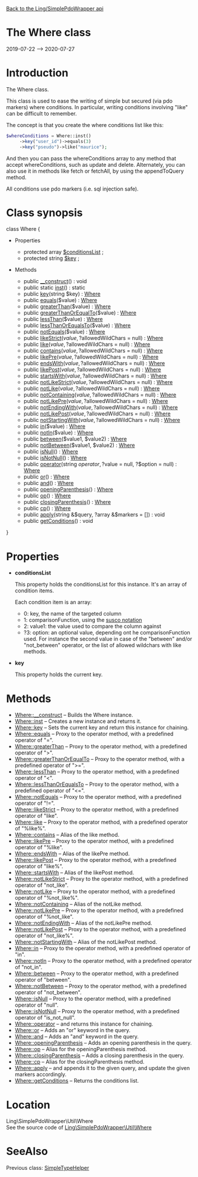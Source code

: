 [Back to the Ling/SimplePdoWrapper api](https://github.com/lingtalfi/SimplePdoWrapper/blob/master/doc/api/Ling/SimplePdoWrapper.md)



The Where class
================
2019-07-22 --> 2020-07-27






Introduction
============

The Where class.

This class is used to ease the writing of simple but secured (via pdo markers) where conditions.
In particular, writing conditions involving "like" can be difficult to remember.

The concept is that you create the where conditions list like this:

```php
$whereConditions = Where::inst()
     ->key("user_id")->equals(3)
     ->key("pseudo")->like("maurice");
```

And then you can pass the whereConditions array to any method that accept whereConditions, such as update and delete.
Alternately, you can also use it in methods like fetch or fetchAll, by using the appendToQuery method.


All conditions use pdo markers (i.e. sql injection safe).



Class synopsis
==============


class <span class="pl-k">Where</span>  {

- Properties
    - protected array [$conditionsList](#property-conditionsList) ;
    - protected string [$key](#property-key) ;

- Methods
    - public [__construct](https://github.com/lingtalfi/SimplePdoWrapper/blob/master/doc/api/Ling/SimplePdoWrapper/Util/Where/__construct.md)() : void
    - public static [inst](https://github.com/lingtalfi/SimplePdoWrapper/blob/master/doc/api/Ling/SimplePdoWrapper/Util/Where/inst.md)() : static
    - public [key](https://github.com/lingtalfi/SimplePdoWrapper/blob/master/doc/api/Ling/SimplePdoWrapper/Util/Where/key.md)(string $key) : [Where](https://github.com/lingtalfi/SimplePdoWrapper/blob/master/doc/api/Ling/SimplePdoWrapper/Util/Where.md)
    - public [equals](https://github.com/lingtalfi/SimplePdoWrapper/blob/master/doc/api/Ling/SimplePdoWrapper/Util/Where/equals.md)($value) : [Where](https://github.com/lingtalfi/SimplePdoWrapper/blob/master/doc/api/Ling/SimplePdoWrapper/Util/Where.md)
    - public [greaterThan](https://github.com/lingtalfi/SimplePdoWrapper/blob/master/doc/api/Ling/SimplePdoWrapper/Util/Where/greaterThan.md)($value) : [Where](https://github.com/lingtalfi/SimplePdoWrapper/blob/master/doc/api/Ling/SimplePdoWrapper/Util/Where.md)
    - public [greaterThanOrEqualTo](https://github.com/lingtalfi/SimplePdoWrapper/blob/master/doc/api/Ling/SimplePdoWrapper/Util/Where/greaterThanOrEqualTo.md)($value) : [Where](https://github.com/lingtalfi/SimplePdoWrapper/blob/master/doc/api/Ling/SimplePdoWrapper/Util/Where.md)
    - public [lessThan](https://github.com/lingtalfi/SimplePdoWrapper/blob/master/doc/api/Ling/SimplePdoWrapper/Util/Where/lessThan.md)($value) : [Where](https://github.com/lingtalfi/SimplePdoWrapper/blob/master/doc/api/Ling/SimplePdoWrapper/Util/Where.md)
    - public [lessThanOrEqualsTo](https://github.com/lingtalfi/SimplePdoWrapper/blob/master/doc/api/Ling/SimplePdoWrapper/Util/Where/lessThanOrEqualsTo.md)($value) : [Where](https://github.com/lingtalfi/SimplePdoWrapper/blob/master/doc/api/Ling/SimplePdoWrapper/Util/Where.md)
    - public [notEquals](https://github.com/lingtalfi/SimplePdoWrapper/blob/master/doc/api/Ling/SimplePdoWrapper/Util/Where/notEquals.md)($value) : [Where](https://github.com/lingtalfi/SimplePdoWrapper/blob/master/doc/api/Ling/SimplePdoWrapper/Util/Where.md)
    - public [likeStrict](https://github.com/lingtalfi/SimplePdoWrapper/blob/master/doc/api/Ling/SimplePdoWrapper/Util/Where/likeStrict.md)($value, ?$allowedWildChars = null) : [Where](https://github.com/lingtalfi/SimplePdoWrapper/blob/master/doc/api/Ling/SimplePdoWrapper/Util/Where.md)
    - public [like](https://github.com/lingtalfi/SimplePdoWrapper/blob/master/doc/api/Ling/SimplePdoWrapper/Util/Where/like.md)($value, ?$allowedWildChars = null) : [Where](https://github.com/lingtalfi/SimplePdoWrapper/blob/master/doc/api/Ling/SimplePdoWrapper/Util/Where.md)
    - public [contains](https://github.com/lingtalfi/SimplePdoWrapper/blob/master/doc/api/Ling/SimplePdoWrapper/Util/Where/contains.md)($value, ?$allowedWildChars = null) : [Where](https://github.com/lingtalfi/SimplePdoWrapper/blob/master/doc/api/Ling/SimplePdoWrapper/Util/Where.md)
    - public [likePre](https://github.com/lingtalfi/SimplePdoWrapper/blob/master/doc/api/Ling/SimplePdoWrapper/Util/Where/likePre.md)($value, ?$allowedWildChars = null) : [Where](https://github.com/lingtalfi/SimplePdoWrapper/blob/master/doc/api/Ling/SimplePdoWrapper/Util/Where.md)
    - public [endsWith](https://github.com/lingtalfi/SimplePdoWrapper/blob/master/doc/api/Ling/SimplePdoWrapper/Util/Where/endsWith.md)($value, ?$allowedWildChars = null) : [Where](https://github.com/lingtalfi/SimplePdoWrapper/blob/master/doc/api/Ling/SimplePdoWrapper/Util/Where.md)
    - public [likePost](https://github.com/lingtalfi/SimplePdoWrapper/blob/master/doc/api/Ling/SimplePdoWrapper/Util/Where/likePost.md)($value, ?$allowedWildChars = null) : [Where](https://github.com/lingtalfi/SimplePdoWrapper/blob/master/doc/api/Ling/SimplePdoWrapper/Util/Where.md)
    - public [startsWith](https://github.com/lingtalfi/SimplePdoWrapper/blob/master/doc/api/Ling/SimplePdoWrapper/Util/Where/startsWith.md)($value, ?$allowedWildChars = null) : [Where](https://github.com/lingtalfi/SimplePdoWrapper/blob/master/doc/api/Ling/SimplePdoWrapper/Util/Where.md)
    - public [notLikeStrict](https://github.com/lingtalfi/SimplePdoWrapper/blob/master/doc/api/Ling/SimplePdoWrapper/Util/Where/notLikeStrict.md)($value, ?$allowedWildChars = null) : [Where](https://github.com/lingtalfi/SimplePdoWrapper/blob/master/doc/api/Ling/SimplePdoWrapper/Util/Where.md)
    - public [notLike](https://github.com/lingtalfi/SimplePdoWrapper/blob/master/doc/api/Ling/SimplePdoWrapper/Util/Where/notLike.md)($value, ?$allowedWildChars = null) : [Where](https://github.com/lingtalfi/SimplePdoWrapper/blob/master/doc/api/Ling/SimplePdoWrapper/Util/Where.md)
    - public [notContaining](https://github.com/lingtalfi/SimplePdoWrapper/blob/master/doc/api/Ling/SimplePdoWrapper/Util/Where/notContaining.md)($value, ?$allowedWildChars = null) : [Where](https://github.com/lingtalfi/SimplePdoWrapper/blob/master/doc/api/Ling/SimplePdoWrapper/Util/Where.md)
    - public [notLikePre](https://github.com/lingtalfi/SimplePdoWrapper/blob/master/doc/api/Ling/SimplePdoWrapper/Util/Where/notLikePre.md)($value, ?$allowedWildChars = null) : [Where](https://github.com/lingtalfi/SimplePdoWrapper/blob/master/doc/api/Ling/SimplePdoWrapper/Util/Where.md)
    - public [notEndingWith](https://github.com/lingtalfi/SimplePdoWrapper/blob/master/doc/api/Ling/SimplePdoWrapper/Util/Where/notEndingWith.md)($value, ?$allowedWildChars = null) : [Where](https://github.com/lingtalfi/SimplePdoWrapper/blob/master/doc/api/Ling/SimplePdoWrapper/Util/Where.md)
    - public [notLikePost](https://github.com/lingtalfi/SimplePdoWrapper/blob/master/doc/api/Ling/SimplePdoWrapper/Util/Where/notLikePost.md)($value, ?$allowedWildChars = null) : [Where](https://github.com/lingtalfi/SimplePdoWrapper/blob/master/doc/api/Ling/SimplePdoWrapper/Util/Where.md)
    - public [notStartingWith](https://github.com/lingtalfi/SimplePdoWrapper/blob/master/doc/api/Ling/SimplePdoWrapper/Util/Where/notStartingWith.md)($value, ?$allowedWildChars = null) : [Where](https://github.com/lingtalfi/SimplePdoWrapper/blob/master/doc/api/Ling/SimplePdoWrapper/Util/Where.md)
    - public [in](https://github.com/lingtalfi/SimplePdoWrapper/blob/master/doc/api/Ling/SimplePdoWrapper/Util/Where/in.md)($value) : [Where](https://github.com/lingtalfi/SimplePdoWrapper/blob/master/doc/api/Ling/SimplePdoWrapper/Util/Where.md)
    - public [notIn](https://github.com/lingtalfi/SimplePdoWrapper/blob/master/doc/api/Ling/SimplePdoWrapper/Util/Where/notIn.md)($value) : [Where](https://github.com/lingtalfi/SimplePdoWrapper/blob/master/doc/api/Ling/SimplePdoWrapper/Util/Where.md)
    - public [between](https://github.com/lingtalfi/SimplePdoWrapper/blob/master/doc/api/Ling/SimplePdoWrapper/Util/Where/between.md)($value1, $value2) : [Where](https://github.com/lingtalfi/SimplePdoWrapper/blob/master/doc/api/Ling/SimplePdoWrapper/Util/Where.md)
    - public [notBetween](https://github.com/lingtalfi/SimplePdoWrapper/blob/master/doc/api/Ling/SimplePdoWrapper/Util/Where/notBetween.md)($value1, $value2) : [Where](https://github.com/lingtalfi/SimplePdoWrapper/blob/master/doc/api/Ling/SimplePdoWrapper/Util/Where.md)
    - public [isNull](https://github.com/lingtalfi/SimplePdoWrapper/blob/master/doc/api/Ling/SimplePdoWrapper/Util/Where/isNull.md)() : [Where](https://github.com/lingtalfi/SimplePdoWrapper/blob/master/doc/api/Ling/SimplePdoWrapper/Util/Where.md)
    - public [isNotNull](https://github.com/lingtalfi/SimplePdoWrapper/blob/master/doc/api/Ling/SimplePdoWrapper/Util/Where/isNotNull.md)() : [Where](https://github.com/lingtalfi/SimplePdoWrapper/blob/master/doc/api/Ling/SimplePdoWrapper/Util/Where.md)
    - public [operator](https://github.com/lingtalfi/SimplePdoWrapper/blob/master/doc/api/Ling/SimplePdoWrapper/Util/Where/operator.md)(string $operator, ?$value = null, ?$option = null) : [Where](https://github.com/lingtalfi/SimplePdoWrapper/blob/master/doc/api/Ling/SimplePdoWrapper/Util/Where.md)
    - public [or](https://github.com/lingtalfi/SimplePdoWrapper/blob/master/doc/api/Ling/SimplePdoWrapper/Util/Where/or.md)() : [Where](https://github.com/lingtalfi/SimplePdoWrapper/blob/master/doc/api/Ling/SimplePdoWrapper/Util/Where.md)
    - public [and](https://github.com/lingtalfi/SimplePdoWrapper/blob/master/doc/api/Ling/SimplePdoWrapper/Util/Where/and.md)() : [Where](https://github.com/lingtalfi/SimplePdoWrapper/blob/master/doc/api/Ling/SimplePdoWrapper/Util/Where.md)
    - public [openingParenthesis](https://github.com/lingtalfi/SimplePdoWrapper/blob/master/doc/api/Ling/SimplePdoWrapper/Util/Where/openingParenthesis.md)() : [Where](https://github.com/lingtalfi/SimplePdoWrapper/blob/master/doc/api/Ling/SimplePdoWrapper/Util/Where.md)
    - public [op](https://github.com/lingtalfi/SimplePdoWrapper/blob/master/doc/api/Ling/SimplePdoWrapper/Util/Where/op.md)() : [Where](https://github.com/lingtalfi/SimplePdoWrapper/blob/master/doc/api/Ling/SimplePdoWrapper/Util/Where.md)
    - public [closingParenthesis](https://github.com/lingtalfi/SimplePdoWrapper/blob/master/doc/api/Ling/SimplePdoWrapper/Util/Where/closingParenthesis.md)() : [Where](https://github.com/lingtalfi/SimplePdoWrapper/blob/master/doc/api/Ling/SimplePdoWrapper/Util/Where.md)
    - public [cp](https://github.com/lingtalfi/SimplePdoWrapper/blob/master/doc/api/Ling/SimplePdoWrapper/Util/Where/cp.md)() : [Where](https://github.com/lingtalfi/SimplePdoWrapper/blob/master/doc/api/Ling/SimplePdoWrapper/Util/Where.md)
    - public [apply](https://github.com/lingtalfi/SimplePdoWrapper/blob/master/doc/api/Ling/SimplePdoWrapper/Util/Where/apply.md)(string &$query, ?array &$markers = []) : void
    - public [getConditions](https://github.com/lingtalfi/SimplePdoWrapper/blob/master/doc/api/Ling/SimplePdoWrapper/Util/Where/getConditions.md)() : void

}




Properties
=============

- <span id="property-conditionsList"><b>conditionsList</b></span>

    This property holds the conditionsList for this instance.
    It's an array of condition items.
    
    Each condition item is an array:
    - 0: key, the name of the targeted column
    - 1: comparisonFunction, using the [susco notation](https://github.com/lingtalfi/NotationFan/blob/master/sql-unofficial-standard-comparison-operators.md)
    - 2: value1: the value used to compare the column against
    - ?3: option: an optional value, depending ont he comparisonFunction used.
         For instance the second value in case of the "between" and/or "not_between" operator, or the list of allowed wildchars with like methods.
    
    

- <span id="property-key"><b>key</b></span>

    This property holds the current key.
    
    



Methods
==============

- [Where::__construct](https://github.com/lingtalfi/SimplePdoWrapper/blob/master/doc/api/Ling/SimplePdoWrapper/Util/Where/__construct.md) &ndash; Builds the Where instance.
- [Where::inst](https://github.com/lingtalfi/SimplePdoWrapper/blob/master/doc/api/Ling/SimplePdoWrapper/Util/Where/inst.md) &ndash; Creates a new instance and returns it.
- [Where::key](https://github.com/lingtalfi/SimplePdoWrapper/blob/master/doc/api/Ling/SimplePdoWrapper/Util/Where/key.md) &ndash; Sets the current key and return this instance for chaining.
- [Where::equals](https://github.com/lingtalfi/SimplePdoWrapper/blob/master/doc/api/Ling/SimplePdoWrapper/Util/Where/equals.md) &ndash; Proxy to the operator method, with a predefined operator of "=".
- [Where::greaterThan](https://github.com/lingtalfi/SimplePdoWrapper/blob/master/doc/api/Ling/SimplePdoWrapper/Util/Where/greaterThan.md) &ndash; Proxy to the operator method, with a predefined operator of ">".
- [Where::greaterThanOrEqualTo](https://github.com/lingtalfi/SimplePdoWrapper/blob/master/doc/api/Ling/SimplePdoWrapper/Util/Where/greaterThanOrEqualTo.md) &ndash; Proxy to the operator method, with a predefined operator of ">=".
- [Where::lessThan](https://github.com/lingtalfi/SimplePdoWrapper/blob/master/doc/api/Ling/SimplePdoWrapper/Util/Where/lessThan.md) &ndash; Proxy to the operator method, with a predefined operator of "<".
- [Where::lessThanOrEqualsTo](https://github.com/lingtalfi/SimplePdoWrapper/blob/master/doc/api/Ling/SimplePdoWrapper/Util/Where/lessThanOrEqualsTo.md) &ndash; Proxy to the operator method, with a predefined operator of "<=".
- [Where::notEquals](https://github.com/lingtalfi/SimplePdoWrapper/blob/master/doc/api/Ling/SimplePdoWrapper/Util/Where/notEquals.md) &ndash; Proxy to the operator method, with a predefined operator of "!=".
- [Where::likeStrict](https://github.com/lingtalfi/SimplePdoWrapper/blob/master/doc/api/Ling/SimplePdoWrapper/Util/Where/likeStrict.md) &ndash; Proxy to the operator method, with a predefined operator of "like".
- [Where::like](https://github.com/lingtalfi/SimplePdoWrapper/blob/master/doc/api/Ling/SimplePdoWrapper/Util/Where/like.md) &ndash; Proxy to the operator method, with a predefined operator of "%like%".
- [Where::contains](https://github.com/lingtalfi/SimplePdoWrapper/blob/master/doc/api/Ling/SimplePdoWrapper/Util/Where/contains.md) &ndash; Alias of the like method.
- [Where::likePre](https://github.com/lingtalfi/SimplePdoWrapper/blob/master/doc/api/Ling/SimplePdoWrapper/Util/Where/likePre.md) &ndash; Proxy to the operator method, with a predefined operator of "%like".
- [Where::endsWith](https://github.com/lingtalfi/SimplePdoWrapper/blob/master/doc/api/Ling/SimplePdoWrapper/Util/Where/endsWith.md) &ndash; Alias of the likePre method.
- [Where::likePost](https://github.com/lingtalfi/SimplePdoWrapper/blob/master/doc/api/Ling/SimplePdoWrapper/Util/Where/likePost.md) &ndash; Proxy to the operator method, with a predefined operator of "like%".
- [Where::startsWith](https://github.com/lingtalfi/SimplePdoWrapper/blob/master/doc/api/Ling/SimplePdoWrapper/Util/Where/startsWith.md) &ndash; Alias of the likePost method.
- [Where::notLikeStrict](https://github.com/lingtalfi/SimplePdoWrapper/blob/master/doc/api/Ling/SimplePdoWrapper/Util/Where/notLikeStrict.md) &ndash; Proxy to the operator method, with a predefined operator of "not_like".
- [Where::notLike](https://github.com/lingtalfi/SimplePdoWrapper/blob/master/doc/api/Ling/SimplePdoWrapper/Util/Where/notLike.md) &ndash; Proxy to the operator method, with a predefined operator of "%not_like%".
- [Where::notContaining](https://github.com/lingtalfi/SimplePdoWrapper/blob/master/doc/api/Ling/SimplePdoWrapper/Util/Where/notContaining.md) &ndash; Alias of the notLike method.
- [Where::notLikePre](https://github.com/lingtalfi/SimplePdoWrapper/blob/master/doc/api/Ling/SimplePdoWrapper/Util/Where/notLikePre.md) &ndash; Proxy to the operator method, with a predefined operator of "%not_like".
- [Where::notEndingWith](https://github.com/lingtalfi/SimplePdoWrapper/blob/master/doc/api/Ling/SimplePdoWrapper/Util/Where/notEndingWith.md) &ndash; Alias of the notLikePre method.
- [Where::notLikePost](https://github.com/lingtalfi/SimplePdoWrapper/blob/master/doc/api/Ling/SimplePdoWrapper/Util/Where/notLikePost.md) &ndash; Proxy to the operator method, with a predefined operator of "not_like%".
- [Where::notStartingWith](https://github.com/lingtalfi/SimplePdoWrapper/blob/master/doc/api/Ling/SimplePdoWrapper/Util/Where/notStartingWith.md) &ndash; Alias of the notLikePost method.
- [Where::in](https://github.com/lingtalfi/SimplePdoWrapper/blob/master/doc/api/Ling/SimplePdoWrapper/Util/Where/in.md) &ndash; Proxy to the operator method, with a predefined operator of "in".
- [Where::notIn](https://github.com/lingtalfi/SimplePdoWrapper/blob/master/doc/api/Ling/SimplePdoWrapper/Util/Where/notIn.md) &ndash; Proxy to the operator method, with a predefined operator of "not_in".
- [Where::between](https://github.com/lingtalfi/SimplePdoWrapper/blob/master/doc/api/Ling/SimplePdoWrapper/Util/Where/between.md) &ndash; Proxy to the operator method, with a predefined operator of "between".
- [Where::notBetween](https://github.com/lingtalfi/SimplePdoWrapper/blob/master/doc/api/Ling/SimplePdoWrapper/Util/Where/notBetween.md) &ndash; Proxy to the operator method, with a predefined operator of "not_between".
- [Where::isNull](https://github.com/lingtalfi/SimplePdoWrapper/blob/master/doc/api/Ling/SimplePdoWrapper/Util/Where/isNull.md) &ndash; Proxy to the operator method, with a predefined operator of "null".
- [Where::isNotNull](https://github.com/lingtalfi/SimplePdoWrapper/blob/master/doc/api/Ling/SimplePdoWrapper/Util/Where/isNotNull.md) &ndash; Proxy to the operator method, with a predefined operator of "is_not_null".
- [Where::operator](https://github.com/lingtalfi/SimplePdoWrapper/blob/master/doc/api/Ling/SimplePdoWrapper/Util/Where/operator.md) &ndash; and returns this instance for chaining.
- [Where::or](https://github.com/lingtalfi/SimplePdoWrapper/blob/master/doc/api/Ling/SimplePdoWrapper/Util/Where/or.md) &ndash; Adds an "or" keyword in the query.
- [Where::and](https://github.com/lingtalfi/SimplePdoWrapper/blob/master/doc/api/Ling/SimplePdoWrapper/Util/Where/and.md) &ndash; Adds an "and" keyword in the query.
- [Where::openingParenthesis](https://github.com/lingtalfi/SimplePdoWrapper/blob/master/doc/api/Ling/SimplePdoWrapper/Util/Where/openingParenthesis.md) &ndash; Adds an opening parenthesis in the query.
- [Where::op](https://github.com/lingtalfi/SimplePdoWrapper/blob/master/doc/api/Ling/SimplePdoWrapper/Util/Where/op.md) &ndash; Alias for the openingParenthesis method.
- [Where::closingParenthesis](https://github.com/lingtalfi/SimplePdoWrapper/blob/master/doc/api/Ling/SimplePdoWrapper/Util/Where/closingParenthesis.md) &ndash; Adds a closing parenthesis in the query.
- [Where::cp](https://github.com/lingtalfi/SimplePdoWrapper/blob/master/doc/api/Ling/SimplePdoWrapper/Util/Where/cp.md) &ndash; Alias for the closingParenthesis method.
- [Where::apply](https://github.com/lingtalfi/SimplePdoWrapper/blob/master/doc/api/Ling/SimplePdoWrapper/Util/Where/apply.md) &ndash; and appends it to the given query, and update the given markers accordingly.
- [Where::getConditions](https://github.com/lingtalfi/SimplePdoWrapper/blob/master/doc/api/Ling/SimplePdoWrapper/Util/Where/getConditions.md) &ndash; Returns the conditions list.





Location
=============
Ling\SimplePdoWrapper\Util\Where<br>
See the source code of [Ling\SimplePdoWrapper\Util\Where](https://github.com/lingtalfi/SimplePdoWrapper/blob/master/Util/Where.php)



SeeAlso
==============
Previous class: [SimpleTypeHelper](https://github.com/lingtalfi/SimplePdoWrapper/blob/master/doc/api/Ling/SimplePdoWrapper/Util/SimpleTypeHelper.md)<br>
